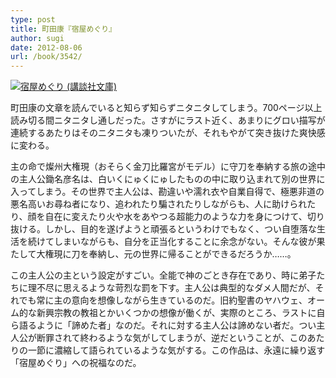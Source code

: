 ```yaml
---
type: post
title: 町田康『宿屋めぐり』
author: sugi
date: 2012-08-06
url: /book/3542/
---
```

<a href="http://www.amazon.co.jp/exec/obidos/ASIN/4062773074/chezsugi-22/ref=nosim/" onclick="_gaq.push(['_trackEvent', 'outbound-article', 'http://www.amazon.co.jp/exec/obidos/ASIN/4062773074/chezsugi-22/ref=nosim/', '']);" name="amazletlink" target="_blank"><img src="http://i1.wp.com/ecx.images-amazon.com/images/I/51PWQjG5OlL._SL160_.jpg?w=660" alt="宿屋めぐり (講談社文庫)" class="alignleft"  data-recalc-dims="1" /></a>

町田康の文章を読んでいると知らず知らずニタニタしてしまう。700ページ以上読み切る間ニタニタし通しだった。さすがにラスト近く、あまりにグロい描写が連続するあたりはそのニタニタも凍りついたが、それもやがて突き抜けた爽快感に変わる。

主の命で燦州大権現（おそらく金刀比羅宮がモデル）に守刀を奉納する旅の途中の主人公鋤名彦名は、白いくにゅくにゅしたものの中に取り込まれて別の世界に入ってしまう。その世界で主人公は、勘違いや濡れ衣や自業自得で、極悪非道の悪名高いお尋ね者になり、追われたり騙されたりしながらも、人に助けられたり、顔を自在に変えたり火や水をあやつる超能力のような力を身につけて、切り抜ける。しかし、目的を遂げようと頑張るというわけでもなく、つい自堕落な生活を続けてしまいながらも、自分を正当化することに余念がない。そんな彼が果たして大権現に刀を奉納し、元の世界に帰ることができるだろうか……。

この主人公の主という設定がすごい。全能で神のごとき存在であり、時に弟子たちに理不尽に思えるような苛烈な罰を下す。主人公は典型的なダメ人間だが、それでも常に主の意向を想像しながら生きているのだ。旧約聖書のヤハウェ、オーム的な新興宗教の教祖とかいくつかの想像が働くが、実際のところ、ラストに自ら語るように「諦めた者」なのだ。それに対する主人公は諦めない者だ。つい主人公が断罪されて終わるような気がしてしまうが、逆だということが、このあたりの一節に濃縮して語られているような気がする。この作品は、永遠に繰り返す「宿屋めぐり」への祝福なのだ。
